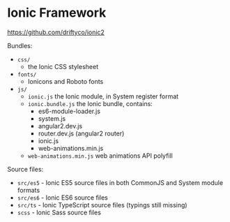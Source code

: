 Ionic Framework
=========
https://github.com/driftyco/ionic2

Bundles:
 - `css/`
     - the Ionic CSS stylesheet
 - `fonts/`
     - Ionicons and Roboto fonts
 - `js/`
     - `ionic.js` the Ionic module, in System register format
     - `ionic.bundle.js` the Ionic bundle, contains:
          * es6-module-loader.js
          * system.js
          * angular2.dev.js
          * router.dev.js (angular2 router)
          * ionic.js
          * web-animations.min.js
     - `web-animations.min.js` web animations API polyfill

Source files:
 - `src/es5` - Ionic ES5 source files in both CommonJS and System module formats
 - `src/es6` - Ionic ES6 source files
 - `src/ts` - Ionic TypeScript source files (typings still missing)
 - `scss` - Ionic Sass source files
